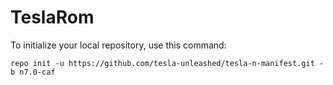 TeslaRom
========

To initialize your local repository, use this command:

	repo init -u https://github.com/tesla-unleashed/tesla-n-manifest.git -b n7.0-caf
